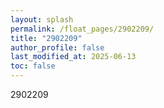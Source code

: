 ```yaml
---
layout: splash
permalink: /float_pages/2902209/
title: "2902209"
author_profile: false
last_modified_at: 2025-06-13
toc: false
---
```

 
2902209
